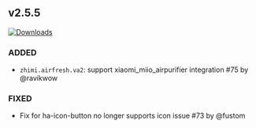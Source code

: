 ## v2.5.5
[![Downloads](https://img.shields.io/github/downloads/artem-sedykh/mini-humidifier/v2.5.5/total.svg)](https://github.com/artem-sedykh/mini-humidifier/releases/tag/v2.5.5)

### ADDED
- `zhimi.airfresh.va2`: support xiaomi_miio_airpurifier integration #75 by @ravikwow

### FIXED
- Fix for ha-icon-button no longer supports icon issue #73 by @fustom

